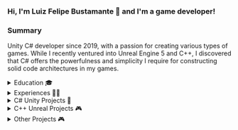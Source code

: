 ### Hi, I'm Luiz Felipe Bustamante 👋 and I'm a game developer!


### Summary
Unity C# developer since 2019, with a passion for creating various types of games. While I recently ventured into Unreal Engine 5 and C++, I discovered that C# offers the powerfulness and simplicity I require for constructing solid code architectures in my games.
 
<details>
  <summary>
Education 🎓
  </summary>
  
**Bachelor in Games & Apps Development** – *2018 - 2021*
[IADE – Lisbon, Portugal](https://www.iade.europeia.pt/en/)
- Classes were given in English.
- Lua, C#, and C++ were the main programming languages.
- Unity and Unreal were the main Game Engines.

**Computer Game Applications Development** – *2021*
[Abertay University, Dundee](https://www.abertay.ac.uk/)
- One semester only, counted for the last semester in IADE.
- Unreal was the engine used for the project.
- AI classes were the main focus.
</details>

<details>
  <summary>
Experiences 👨‍💻
    </summary>
  
**Unity Developer** – *April 2022 – Present*
[Vision Box](https://www.vision-box.com/) – Lisbon, Portugal
- Created avatars that interact with people in various airports.
- Worked on different projects involving Git, Automation Servers, and Server Repository Setup.
- Developed Editor Tools to improve the development and speed of the workflow.
- Implemented REST functionalities.
- Conducted tests for Unreal Engine 5 migration.

**Game Developer Freelancer Job** – *2021*
[Coala Filmes, Rio de Janeiro](https://coalafilmes.com.br/)
- 2 weeks working on a game for Coala Filmes. The game was almost done, so my job was to finish it by fixing bugs, finalizing the levels, and improving some mechanics. Unity and Github were used.

**Work Experience in the USA** – *2021*
Lift Operator in Lewisberry
- Worked in a ski resort, dealing with customers and machineries.
</details>

<details>
  <summary>
C# Unity Projects 🚀
  </summary>
  
#### [Marvel Snap Like Game](https://github.com/luizfelipemb/MSnapLike)
- *December 2023 – Present*
- Unity C# Card Game where the main goal is to build a good code architecture where new game features won't break the existing code.

 #### [Don't be Fair](https://lucasmorgado.itch.io/dontbefair)
- A 2D strategy game. The game was done using Unity (C#) with a partner in 1 weekend during an online game jam.

#### [Gari Simulator](https://luizfelipemb.itch.io/gari-simulator)
- A 2D action strategy game. The game was done using Unity (C#) with a partner in 1 week during an online game jam.
  
#### [Between Us](https://luizfelipemb.itch.io/between-us)
- Unity C# 2D Online Multiplayer Game inspired by Among Us. The game was done alone during a few months. 

#### [Throwing Buildings](https://luizfelipemb.itch.io/throwing-buildings)
- Unity C# 3D Hyper Casual Mobile Game done alone during a week. Android and Browser versions were implemented.

#### [SPYRE - Finalist of PlayStation Talents 2020](https://luizfelipemb.itch.io/spyre)
- Unity C# 3D FPS Adventure game done with a group of one other programmer and 6 designers. GitHub was used for version control, and ClickUp for project management. FSM was used for the enemies’ behaviors.

#### Repairing Chaos
- 2D game done in a group of 4 programmers in a presential GameJam in IADE using Unity (C#).
  
#### [Hooked by Huck](https://luizfelipemb.itch.io/hooked-by-huck)
- 2D game and companion app done with a partner using Unity (C#) and Android Studio. MySQL was used to create a database to store the players' information and sync them between both applications.
  
#### [Wasteland Run - A Shoot 'em up Arcade Game!](https://play.google.com/store/apps/details?id=com.TheFunGuyNetwork.WastelandRun)
- 2D game done in a group of 2 programmers and 3 designers in a presential GameJam in IADE using Unity (C#). The game was improved afterward by me and released on the Play Store.
</details>

<details>
  <summary>
C++ Unreal Projects 🎮
    </summary>
  
#### [Out of Nowhere](https://store.steampowered.com/app/2218620/Out_of_Nowhere/)
-  *April 2022 – Present*
-  Unreal 5 C++ 3D Adventure Horror game being done alone.

#### Runnin'Hot
- A fast-paced action platformer with parkouring elements done in Unreal (C++). The game was done in a group of other 2 programmers, 4 designers, and a sound producer during 4 months. Github was used for version control and ClickUp for project management.

#### [After Dark](https://luizfelipemb.itch.io/after-dark)
- Online Multiplayer Coop Horror 3D game done in Unreal (C++) with a partner for 4 months. The game was updated later to add more features and fix bugs. Github was used for version control.

#### [Colouruzzle](https://luizfelipemb.itch.io/colouruzzle)
- 3D puzzle platformer shooter game made for the online Mix And Game Jam 2020. The game was done in Unreal (C++) in a group of 4 programmers.
</details>

<details>
  <summary>
Other Projects 🎮
  </summary>
  
#### Artistic Green
- Management Game done in 4 months with a partner using JavaScript, HTML, CSS, and MySQL database to work.

#### Viking's Glory
- 2D Arcade Style Game done alone using LÖVE framework in Lua in 4 months.
</details>
